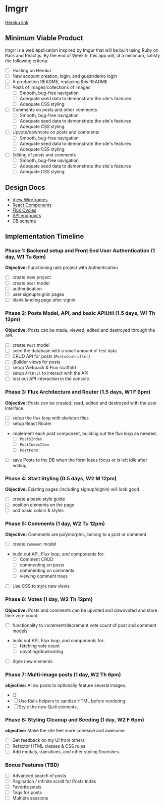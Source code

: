 # Imgrr

[Heroku link][heroku]

[heroku]: http://www.herokuapp.com

## Minimum Viable Product

Imgrr is a web application inspired by Imgur that will be built using Ruby on Rails and React.js.  By the end of Week 9, this app will, at a minimum, satisfy the following criteria:

- [ ] Hosting on Heroku
- [ ] New account creation, login, and guest/demo login
- [ ] A production README, replacing this README
- [ ] Posts of images/collections of images
  - [ ] Smooth, bug-free navigation
  - [ ] Adequate seed data to demonstrate the site's features
  - [ ] Adequate CSS styling
- [ ] Comments on posts and other comments
  - [ ] Smooth, bug-free navigation
  - [ ] Adequate seed data to demonstrate the site's features
  - [ ] Adequate CSS styling
- [ ] Upvote/downvote on posts and comments
  - [ ] Smooth, bug-free navigation
  - [ ] Adequate seed data to demonstrate the site's features
  - [ ] Adequate CSS styling
- [ ] Editing of posts and comments
  - [ ] Smooth, bug-free navigation
  - [ ] Adequate seed data to demonstrate the site's features
  - [ ] Adequate CSS styling

## Design Docs
* [View Wireframes][views]
* [React Components][components]
* [Flux Cycles][flux-cycles]
* [API endpoints][api-endpoints]
* [DB schema][schema]

[views]: docs/views.md
[components]: docs/components.md
[flux-cycles]: docs/flux-cycles.md
[api-endpoints]: docs/api-endpoints.md
[schema]: docs/schema.md

## Implementation Timeline

### Phase 1: Backend setup and Front End User Authentication (1 day, W1 Tu 6pm)

**Objective:** Functioning rails project with Authentication

- [ ] create new project
- [ ] create `User` model
- [ ] authentication
- [ ] user signup/signin pages
- [ ] blank landing page after signin

### Phase 2: Posts Model, API, and basic APIUtil (1.5 days, W1 Th 12pm)

**Objective:** Posts can be made, viewed, edited and destroyed through
the API.

- [ ] create `Post` model
- [ ] seed the database with a small amount of test data
- [ ] CRUD API for posts (`PostsController`)
- [ ] jBuilder views for posts
- [ ] setup Webpack & Flux scaffold
- [ ] setup `APIUtil` to interact with the API
- [ ] test out API interaction in the console.

### Phase 3: Flux Architecture and Router (1.5 days, W1 F 6pm)

**Objective:** Posts can be created, read, edited and destroyed with the
user interface.

- [ ] setup the flux loop with skeleton files
- [ ] setup React Router
- implement each post component, building out the flux loop as needed.
  - [ ] `PostsIndex`
  - [ ] `PostIndexItem`
  - [ ] `PostForm`
- [ ] save Posts to the DB when the form loses focus or is left idle
  after editing.

### Phase 4: Start Styling (0.5 days, W2 M 12pm)

**Objective:** Existing pages (including signup/signin) will look good.

- [ ] create a basic style guide
- [ ] position elements on the page
- [ ] add basic colors & styles

### Phase 5: Comments (1 day, W2 Tu 12pm)

**Objective:** Comments are polymorphic, belong to a post or comment.

- [ ] create `Comment` model
- build out API, Flux loop, and components for:
  - [ ] Comment CRUD
  - [ ] commenting on posts
  - [ ] commenting on comments
  - [ ] viewing comment trees
- [ ] Use CSS to style new views

### Phase 6: Votes (1 day, W2 Th 12pm)

**Objective:** Posts and comments can be upvoted and downvoted and store their vote count.

- [ ] functionality to increment/decrement vote count of post and comment models
- build out API, Flux loop, and components for:
  - [ ] fetching vote count
  - [ ] upvoting/downvoting
- [ ] Style new elements

### Phase 7: Multi-image posts (1 day, W2 Th 6pm)

**objective:** Allow posts to optionally feature several images.

- [ ] 
- [ ] Use Rails helpers to sanitize HTML before rendering.
- [ ] Style the new Quill elements.

### Phase 8: Styling Cleanup and Seeding (1 day, W2 F 6pm)

**objective:** Make the site feel more cohesive and awesome.

- [ ] Get feedback on my UI from others
- [ ] Refactor HTML classes & CSS rules
- [ ] Add modals, transitions, and other styling flourishes.

### Bonus Features (TBD)
- [ ] Advanced search of posts
- [ ] Pagination / infinite scroll for Posts Index
- [ ] Favorite posts
- [ ] Tags for posts
- [ ] Multiple sessions

[phase-one]: docs/phases/phase1.md
[phase-two]: docs/phases/phase2.md
[phase-three]: docs/phases/phase3.md
[phase-four]: docs/phases/phase4.md
[phase-five]: docs/phases/phase5.md
